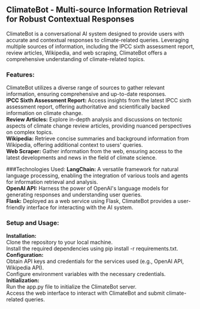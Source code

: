 ## ClimateBot - Multi-source Information Retrieval for Robust Contextual Responses
ClimateBot is a conversational AI system designed to provide users with accurate and contextual responses to climate-related queries. Leveraging multiple sources of information, including the IPCC sixth assessment report, review articles, Wikipedia, and web scraping, ClimateBot offers a comprehensive understanding of climate-related topics.

### Features:<br>
ClimateBot utilizes a diverse range of sources to gather relevant information, ensuring comprehensive and up-to-date responses.<br>
**IPCC Sixth Assessment Report:** Access insights from the latest IPCC sixth assessment report, offering authoritative and scientifically backed information on climate change.<br>
**Review Articles:** Explore in-depth analysis and discussions on tectonic aspects of climate change review articles, providing nuanced perspectives on complex topics.<br>
**Wikipedia:** Retrieve concise summaries and background information from Wikipedia, offering additional context to users' queries.<br>
**Web Scraper:** Gather information from the web, ensuring access to the latest developments and news in the field of climate science.<br>

###Technologies Used:
**LangChain:** A versatile framework for natural language processing, enabling the integration of various tools and agents for information retrieval and analysis.<br>
**OpenAI API:** Harness the power of OpenAI's language models for generating responses and understanding user queries.<br>
**Flask:** Deployed as a web service using Flask, ClimateBot provides a user-friendly interface for interacting with the AI system.<br>

### Setup and Usage:<br>
**Installation:**<br>
Clone the repository to your local machine.<br>
Install the required dependencies using pip install -r requirements.txt.<br>
**Configuration:**<br>
Obtain API keys and credentials for the services used (e.g., OpenAI API, Wikipedia API).<br>
Configure environment variables with the necessary credentials.<br>
**Initialization:**<br>
Run the app.py file to initialize the ClimateBot server.<br>
Access the web interface to interact with ClimateBot and submit climate-related queries.<br>
